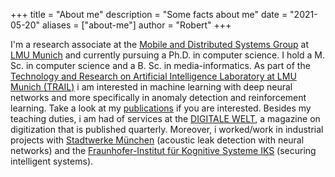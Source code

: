 +++
title = "About me"
description = "Some facts about me"
date = "2021-05-20"
aliases = ["about-me"]
author = "Robert"
+++

I'm a research associate at the [Mobile and Distributed Systems Group](http://www.mobile.ifi.lmu.de/) at [LMU Munich](https://www.lmu.com) and currently pursuing a Ph.D. in computer science.
I hold a M. Sc. in computer science and a B. Sc. in media-informatics.
As part of the  [Technology and Research on Artificial Intelligence Laboratory at LMU Munich (TRAIL)](http://www.mobile.ifi.lmu.de/ai-lab/) i am interested in machine learning with deep neural networks and more specifically in anomaly detection and reinforcement learning.
Take a look at my [publications](https://scholar.google.de/citations?user=mSalzCEAAAAJ) if you are interested. Besides my teaching duties, i am had of services at the [DIGITALE WELT](https://digitaleweltmagazin.de/), a magazine on digitization that is published quarterly. Moreover, i worked/work in industrial projects with [Stadtwerke München](https://www.swm.de/) (acoustic leak detection with neural networks) and the [Fraunhofer-Institut für Kognitive Systeme IKS](https://www.iks.fraunhofer.de/) (securing intelligent systems).